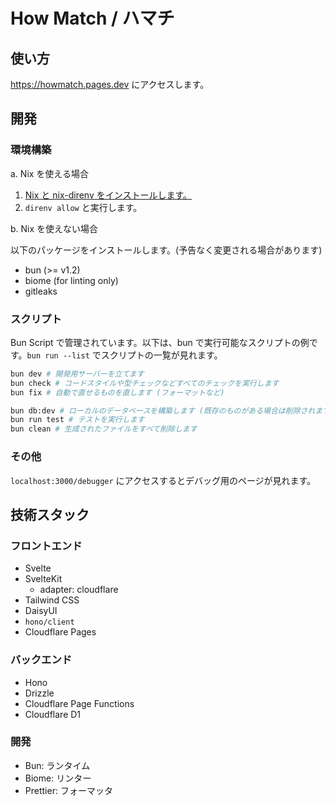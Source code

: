 # How Match / ハマチ

## 使い方

<https://howmatch.pages.dev> にアクセスします。

## 開発

### 環境構築

a. Nix を使える場合

1. [Nix と nix-direnv をインストールします。](./docs/install-nix.md)
1. `direnv allow` と実行します。

b. Nix を使えない場合

以下のパッケージをインストールします。(予告なく変更される場合があります)

- bun (>= v1.2)
- biome (for linting only)
- gitleaks

### スクリプト

Bun Script で管理されています。以下は、bun で実行可能なスクリプトの例です。`bun run --list` でスクリプトの一覧が見れます。

```sh
bun dev # 開発用サーバーを立てます
bun check # コードスタイルや型チェックなどすべてのチェックを実行します
bun fix # 自動で直せるものを直します (フォーマットなど)

bun db:dev # ローカルのデータベースを構築します (既存のものがある場合は削除されます)
bun run test # テストを実行します
bun clean # 生成されたファイルをすべて削除します
```

### その他

`localhost:3000/debugger` にアクセスするとデバッグ用のページが見れます。

## 技術スタック

### フロントエンド

- Svelte
- SvelteKit
  - adapter: cloudflare
- Tailwind CSS
- DaisyUI
- `hono/client`
- Cloudflare Pages

### バックエンド

- Hono
- Drizzle
- Cloudflare Page Functions
- Cloudflare D1

### 開発

- Bun: ランタイム
- Biome: リンター
- Prettier: フォーマッタ
